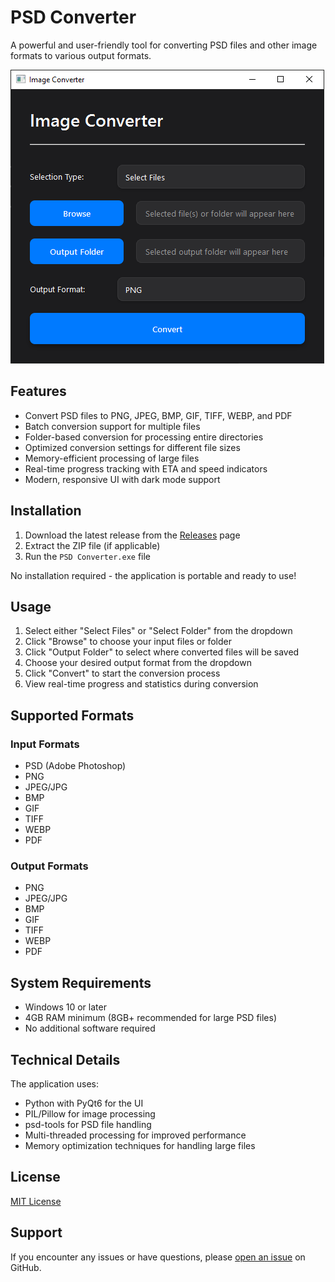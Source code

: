 # PSD Converter

A powerful and user-friendly tool for converting PSD files and other image formats to various output formats.

![PSD Converter Screenshot](Screenshot.png)

## Features

- Convert PSD files to PNG, JPEG, BMP, GIF, TIFF, WEBP, and PDF
- Batch conversion support for multiple files
- Folder-based conversion for processing entire directories
- Optimized conversion settings for different file sizes
- Memory-efficient processing of large files
- Real-time progress tracking with ETA and speed indicators
- Modern, responsive UI with dark mode support

## Installation

1. Download the latest release from the [Releases](https://github.com/yourusername/psd-converter/releases) page
2. Extract the ZIP file (if applicable)
3. Run the `PSD Converter.exe` file

No installation required - the application is portable and ready to use!

## Usage

1. Select either "Select Files" or "Select Folder" from the dropdown
2. Click "Browse" to choose your input files or folder
3. Click "Output Folder" to select where converted files will be saved
4. Choose your desired output format from the dropdown
5. Click "Convert" to start the conversion process
6. View real-time progress and statistics during conversion

## Supported Formats

### Input Formats
- PSD (Adobe Photoshop)
- PNG
- JPEG/JPG
- BMP
- GIF
- TIFF
- WEBP
- PDF

### Output Formats
- PNG
- JPEG/JPG
- BMP
- GIF
- TIFF
- WEBP
- PDF

## System Requirements

- Windows 10 or later
- 4GB RAM minimum (8GB+ recommended for large PSD files)
- No additional software required

## Technical Details

The application uses:
- Python with PyQt6 for the UI
- PIL/Pillow for image processing
- psd-tools for PSD file handling
- Multi-threaded processing for improved performance
- Memory optimization techniques for handling large files

## License

[MIT License](LICENSE)

## Support

If you encounter any issues or have questions, please [open an issue](https://github.com/guptaaman777/psd-converter/issues) on GitHub.
